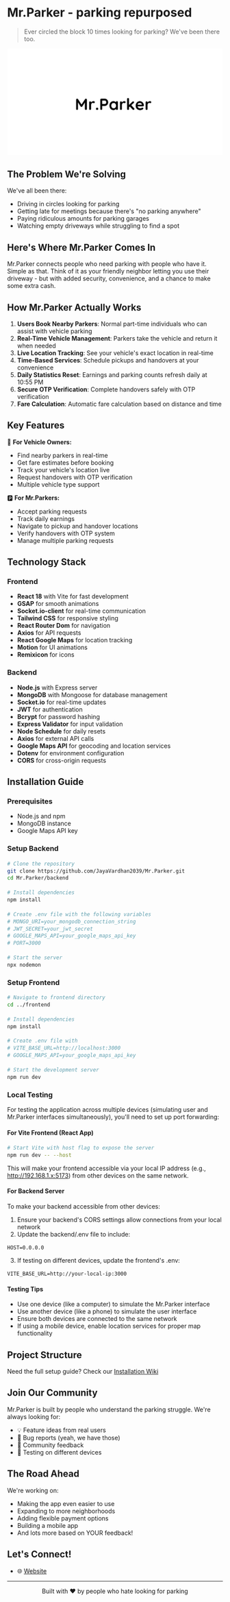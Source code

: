 # Mr.Parker - parking repurposed

> Ever circled the block 10 times looking for parking? We've been there too.

![Mr.Parker Banner](./frontend/public/banner.png)

## The Problem We're Solving

We've all been there:
- Driving in circles looking for parking
- Getting late for meetings because there's "no parking anywhere"
- Paying ridiculous amounts for parking garages
- Watching empty driveways while struggling to find a spot

## Here's Where Mr.Parker Comes In

Mr.Parker connects people who need parking with people who have it. Simple as that. Think of it as your friendly neighbor letting you use their driveway - but with added security, convenience, and a chance to make some extra cash.

## How Mr.Parker Actually Works

1. **Users Book Nearby Parkers**: Normal part-time individuals who can assist with vehicle parking
2. **Real-Time Vehicle Management**: Parkers take the vehicle and return it when needed
3. **Live Location Tracking**: See your vehicle's exact location in real-time
4. **Time-Based Services**: Schedule pickups and handovers at your convenience
5. **Daily Statistics Reset**: Earnings and parking counts refresh daily at 10:55 PM
6. **Secure OTP Verification**: Complete handovers safely with OTP verification
7. **Fare Calculation**: Automatic fare calculation based on distance and time

## Key Features

🚗 **For Vehicle Owners:**
- Find nearby parkers in real-time
- Get fare estimates before booking
- Track your vehicle's location live
- Request handovers with OTP verification
- Multiple vehicle type support

🅿️ **For Mr.Parkers:**
- Accept parking requests
- Track daily earnings
- Navigate to pickup and handover locations
- Verify handovers with OTP system
- Manage multiple parking requests

## Technology Stack

### Frontend
- **React 18** with Vite for fast development
- **GSAP** for smooth animations
- **Socket.io-client** for real-time communication
- **Tailwind CSS** for responsive styling
- **React Router Dom** for navigation
- **Axios** for API requests
- **React Google Maps** for location tracking
- **Motion** for UI animations
- **Remixicon** for icons

### Backend
- **Node.js** with Express server
- **MongoDB** with Mongoose for database management
- **Socket.io** for real-time updates
- **JWT** for authentication
- **Bcrypt** for password hashing
- **Express Validator** for input validation
- **Node Schedule** for daily resets
- **Axios** for external API calls
- **Google Maps API** for geocoding and location services
- **Dotenv** for environment configuration
- **CORS** for cross-origin requests

## Installation Guide

### Prerequisites
- Node.js and npm
- MongoDB instance
- Google Maps API key

### Setup Backend
```bash
# Clone the repository
git clone https://github.com/JayaVardhan2039/Mr.Parker.git
cd Mr.Parker/backend

# Install dependencies
npm install

# Create .env file with the following variables
# MONGO_URI=your_mongodb_connection_string
# JWT_SECRET=your_jwt_secret
# GOOGLE_MAPS_API=your_google_maps_api_key
# PORT=3000

# Start the server
npx nodemon
```

### Setup Frontend
```bash
# Navigate to frontend directory
cd ../frontend

# Install dependencies
npm install

# Create .env file with
# VITE_BASE_URL=http://localhost:3000
# GOOGLE_MAPS_API=your_google_maps_api_key

# Start the development server
npm run dev
```

### Local Testing

For testing the application across multiple devices (simulating user and Mr.Parker interfaces simultaneously), you'll need to set up port forwarding:

#### For Vite Frontend (React App)
```bash
# Start Vite with host flag to expose the server
npm run dev -- --host
```
This will make your frontend accessible via your local IP address (e.g., http://192.168.1.x:5173) from other devices on the same network.

#### For Backend Server
To make your backend accessible from other devices:

1. Ensure your backend's CORS settings allow connections from your local network
2. Update the backend/.env file to include:
```
HOST=0.0.0.0
```
3. If testing on different devices, update the frontend's .env:
```
VITE_BASE_URL=http://your-local-ip:3000
```

#### Testing Tips
- Use one device (like a computer) to simulate the Mr.Parker interface
- Use another device (like a phone) to simulate the user interface
- Ensure both devices are connected to the same network
- If using a mobile device, enable location services for proper map functionality

## Project Structure

Need the full setup guide? Check our [Installation Wiki](docs/INSTALL.md)

## Join Our Community

Mr.Parker is built by people who understand the parking struggle. We're always looking for:
- 💡 Feature ideas from real users
- 🐛 Bug reports (yeah, we have those)
- 🤝 Community feedback
- 📱 Testing on different devices

## The Road Ahead

We're working on:
- Making the app even easier to use
- Expanding to more neighborhoods
- Adding flexible payment options
- Building a mobile app
- And lots more based on YOUR feedback!



## Let's Connect!

- 🌐 [Website](https://next-js-portfolio-jv.vercel.app/)


---

<p align="center">
Built with ❤️ by people who hate looking for parking
</p>
